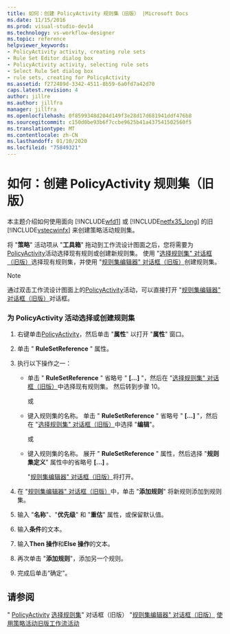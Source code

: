 ```yaml
---
title: 如何：创建 PolicyActivity 规则集（旧版） |Microsoft Docs
ms.date: 11/15/2016
ms.prod: visual-studio-dev14
ms.technology: vs-workflow-designer
ms.topic: reference
helpviewer_keywords:
- PolicyActivity activity, creating rule sets
- Rule Set Editor dialog box
- PolicyActivity activity, selecting rule sets
- Select Rule Set dialog box
- rule sets, creating for PolicyActivity
ms.assetid: f272489d-3342-4511-8b59-6a0fd7a42d70
caps.latest.revision: 4
author: jillre
ms.author: jillfra
manager: jillfra
ms.openlocfilehash: 0f8599348d204d149f3e28d17d681941ddf476b8
ms.sourcegitcommit: c150d0be93b6f7ccbe9625b41a437541502560f5
ms.translationtype: MT
ms.contentlocale: zh-CN
ms.lasthandoff: 01/10/2020
ms.locfileid: "75849321"
---
```

# <a name="how-to-create-a-policyactivity-rule-set-legacy"></a>如何：创建 PolicyActivity 规则集（旧版）
本主题介绍如何使用面向 [!INCLUDE[wfd1](../includes/wfd1-md.md)] 或 [!INCLUDE[netfx35_long](../includes/netfx35-long-md.md)] 的旧 [!INCLUDE[vstecwinfx](../includes/vstecwinfx-md.md)] 来创建策略活动规则集。

 将 "**策略**" 活动项从 "**工具箱**" 拖动到工作流设计图面之后，您将需要为[PolicyActivity](https://msdn2.microsoft.com/library/system.workflow.activities.policyactivity.aspx)活动选择现有规则或创建新规则集。 使用 "[选择规则集" 对话框（旧版）](../workflow-designer/select-rule-set-dialog-box-legacy.md)选择现有规则集，并使用 "[规则集编辑器" 对话框（旧版）](../workflow-designer/rule-set-editor-dialog-box-legacy.md)创建规则集。

> [!NOTE]
> 通过双击工作流设计图面上的[PolicyActivity](https://msdn2.microsoft.com/library/system.workflow.activities.policyactivity.aspx)活动，可以直接打开 "[规则集编辑器" 对话框（旧版）](../workflow-designer/rule-set-editor-dialog-box-legacy.md)对话框。

### <a name="to-select-or-create-a-rule-set-for-a-policyactivity-activity"></a>为 PolicyActivity 活动选择或创建规则集

1. 右键单击[PolicyActivity](https://msdn2.microsoft.com/library/system.workflow.activities.policyactivity.aspx)，然后单击 "**属性**" 以打开 "**属性**" 窗口。

2. 单击 " **RuleSetReference** " 属性。

3. 执行以下操作之一：

    - 单击 " **RuleSetReference** " 省略号 " **[...]** "，然后在 "[选择规则集" 对话框（旧版）](../workflow-designer/select-rule-set-dialog-box-legacy.md)中选择现有规则集。 然后转到步骤 10。

         或

    - 键入规则集的名称。 单击 " **RuleSetReference** " 省略号 " **[...]** "，然后在 "[选择规则集" 对话框（旧版）](../workflow-designer/select-rule-set-dialog-box-legacy.md)中选择 "**编辑**"。

         或

    - 键入规则集的名称。 展开 " **RuleSetReference** " 属性，然后选择 "**规则集定义**" 属性中的省略号 **[...]** 。

         "[规则集编辑器" 对话框（旧版）](../workflow-designer/rule-set-editor-dialog-box-legacy.md)将打开。

4. 在 "[规则集编辑器" 对话框（旧版）](../workflow-designer/rule-set-editor-dialog-box-legacy.md)中，单击 "**添加规则**" 将新规则添加到规则集。

5. 输入 "**名称**"、"**优先级**" 和 "**重估**" 属性，或保留默认值。

6. 输入**条件**的文本。

7. 输入**Then 操作**和**Else 操作**的文本。

8. 再次单击 "**添加规则**"，添加另一个规则。

9. 完成后单击“确定”。

## <a name="see-also"></a>请参阅
 " [PolicyActivity](https://msdn2.microsoft.com/library/system.workflow.activities.policyactivity.aspx) [选择规则集](../workflow-designer/select-rule-set-dialog-box-legacy.md)" 对话框（旧版） "[规则集编辑器" 对话框（旧版）](../workflow-designer/rule-set-editor-dialog-box-legacy.md) [使用策略活动](https://msdn2.microsoft.com/library/bb675229.aspx)[旧版工作流活动](../workflow-designer/legacy-workflow-activities.md)
